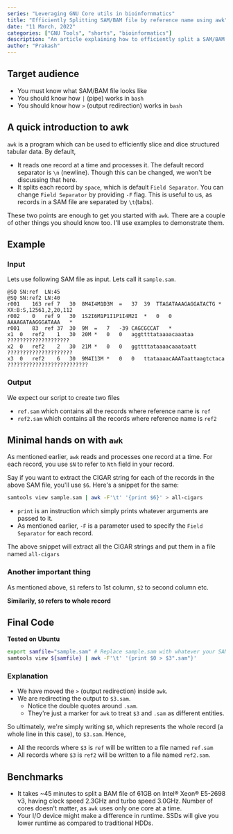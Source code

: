 ```yaml
---
series: "Leveraging GNU Core utils in bioinfornmatics"
title: "Efficiently Splitting SAM/BAM file by reference name using awk"
date: "11 March, 2022"
categories: ["GNU Tools", "shorts", "bioinformatics"]
description: "An article explaining how to efficiently split a SAM/BAM file using awk"
author: "Prakash"
---
```


## Target audience

* You must know what SAM/BAM file looks like
* You should know how `|` (pipe) works in `bash` 
* You should know how `>` (output redirection) works in `bash`


## A quick introduction to awk

`awk` is a program which can be used to efficiently slice and dice structured tabular data. By default, 

 * It reads one record at a time and processes it. The default record separator is `\n` (newline). Though this can be changed, we won't be discussing that here.
 * It splits each record by `space`, which is default `Field Separator`. You can change `Field Separator` by providing `-F` flag. This is useful to us, as records in a SAM file are separated by `\t`(tabs).

These two points are enough to get you started with `awk`. There are a couple of other things you should know too. I'll use examples to demonstrate them.

## Example

### Input
Lets use following SAM file as input. Lets call it `sample.sam`.
```
@SQ	SN:ref	LN:45
@SQ	SN:ref2	LN:40
r001	163 ref	7	30  8M4I4M1D3M	=	37	39	TTAGATAAAGAGGATACTG	*	XX:B:S,12561,2,20,112
r002	0	ref	9	30	1S2I6M1P1I1P1I4M2I	*	0	0	AAAAGATAAGGGATAAA	*
r001	83	ref	37	30	9M	=	7	-39	CAGCGCCAT	*
x1	0	ref2	1	30	20M	*	0	0	aggttttataaaacaaataa	????????????????????
x2	0	ref2	2	30	21M	*	0	0	ggttttataaaacaaataatt	?????????????????????
x3	0	ref2	6	30	9M4I13M	*	0	0	ttataaaacAAATaattaagtctaca	??????????????????????????
```

### Output

We expect our script to create two files
* `ref.sam` which contains all the records where reference name is `ref`
* `ref2.sam` which contains all the records where reference name is `ref2`

## Minimal hands on with `awk`

As mentioned earlier, `awk` reads and processes one record at a time. For each record, you use `$N` to refer to `Nth` field in your record. 

Say if you want to extract the CIGAR string for each of the records in the above SAM file, you'll use `$6`. Here's a snippet for the same:

```bash
samtools view sample.sam | awk -F'\t' '{print $6}' > all-cigars
```
* `print` is an instruction which simply prints whatever arguments are passed to it.
* As mentioned earlier, `-F` is a parameter used to specify the `Field Separator` for each record.

The above snippet will extract all the CIGAR strings and put them in a file named `all-cigars`

### Another important thing

As mentioned above, `$1` refers to 1st column, `$2` to second column etc.

**Similarily, `$0` refers to whole record**

## Final Code

**Tested on Ubuntu**

```bash
export samfile="sample.sam" # Replace sample.sam with whatever your SAM/BAM file name is.
samtools view ${samfile} | awk -F'\t' '{print $0 > $3".sam"}'
```

### Explanation

* We have moved the `>` (output redirection) inside `awk`.
* We are redirecting the output to `$3.sam`. 
  * Notice the double quotes around `.sam`.
  * They're just a marker for `awk` to treat `$3` and `.sam` as different entities.

So ultimately, we're simply writing `$0`, which represents the whole record (a whole line in this case), to `$3.sam`. Hence, 
 * All the records where `$3` is `ref` will be written to a file named `ref.sam`
 * All records where `$3` is `ref2` will be written to a file named `ref2.sam`.

## Benchmarks

* It takes ~45 minutes to split a BAM file of 61GB on Intel® Xeon® E5-2698 v3, having clock speed 2.3GHz and turbo speed 3.0GHz. Number of cores doesn't matter, as `awk` uses only one core at a time.
* Your I/O device might make a difference in runtime. SSDs will give you lower runtime as compared to traditional HDDs.

